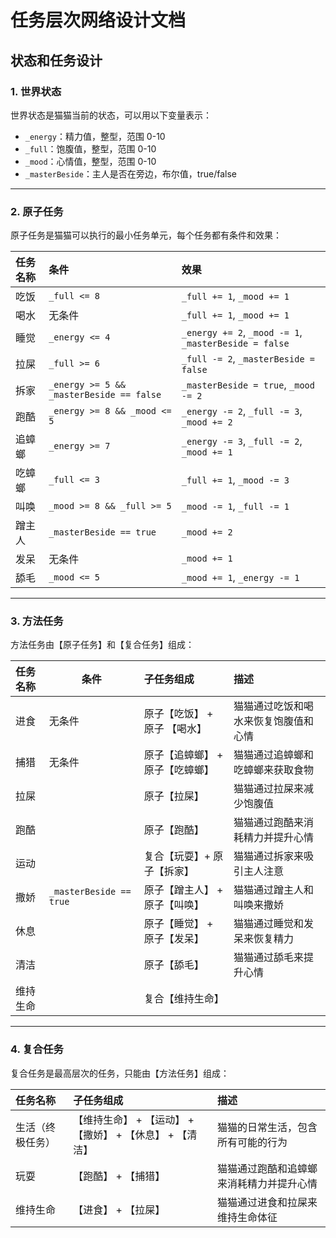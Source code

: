 # 任务层次网络设计文档

## 状态和任务设计

### **1. 世界状态**

世界状态是猫猫当前的状态，可以用以下变量表示：

- `_energy`：精力值，整型，范围 0-10
- `_full`：饱腹值，整型，范围 0-10
- `_mood`：心情值，整型，范围 0-10
- `_masterBeside`：主人是否在旁边，布尔值，true/false

------

### **2. 原子任务**

原子任务是猫猫可以执行的最小任务单元，每个任务都有条件和效果：

| 任务名称 | 条件                                     | 效果                                                  |
| :------- | :--------------------------------------- | :---------------------------------------------------- |
| 吃饭     | `_full <= 8`                             | `_full += 1`, `_mood += 1`                            |
| 喝水     | 无条件                                   | `_full += 1`, `_mood += 1`                            |
| 睡觉     | `_energy <= 4`                           | `_energy += 2`, `_mood -= 1`, `_masterBeside = false` |
| 拉屎     | `_full >= 6`                             | `_full -= 2`, `_masterBeside = false`                 |
| 拆家     | `_energy >= 5 && _masterBeside == false` | `_masterBeside = true`, `_mood -= 2`                  |
| 跑酷     | `_energy >= 8 && _mood <= 5`             | `_energy -= 2`, `_full -= 3`, `_mood += 2`            |
| 追蟑螂   | `_energy >= 7`                           | `_energy -= 3`, `_full -= 2`, `_mood += 1`            |
| 吃蟑螂   | `_full <= 3`                             | `_full += 1`, `_mood -= 3`                            |
| 叫唤     | `_mood >= 8 && _full >= 5`               | `_mood -= 1`, `_full -= 1`                            |
| 蹭主人   | `_masterBeside == true`                  | `_mood += 2`                                          |
| 发呆     | 无条件                                   | `_mood += 1`                                          |
| 舔毛     | `_mood <= 5`                             | `_mood += 1`, `_energy -= 1`                          |

------

### **3. 方法任务**

方法任务由【原子任务】和【复合任务】组成：

| 任务名称 | 条件                    | 子任务组成                      | 描述                                 |
| :------- | ----------------------- | :------------------------------ | :----------------------------------- |
| 进食     | 无条件                  | 原子【吃饭】 + 原子 【喝水】    | 猫猫通过吃饭和喝水来恢复饱腹值和心情 |
| 捕猎     | 无条件                  | 原子【追蟑螂】 + 原子【吃蟑螂】 | 猫猫通过追蟑螂和吃蟑螂来获取食物     |
| 拉屎     |                         | 原子【拉屎】                    | 猫猫通过拉屎来减少饱腹值             |
| 跑酷     |                         | 原子【跑酷】                    | 猫猫通过跑酷来消耗精力并提升心情     |
| 运动     |                         | 复合【玩耍】+ 原子【拆家】      | 猫猫通过拆家来吸引主人注意           |
| 撒娇     | `_masterBeside == true` | 原子【蹭主人】 + 原子【叫唤】   | 猫猫通过蹭主人和叫唤来撒娇           |
| 休息     |                         | 原子【睡觉】 + 原子【发呆】     | 猫猫通过睡觉和发呆来恢复精力         |
| 清洁     |                         | 原子【舔毛】                    | 猫猫通过舔毛来提升心情               |
| 维持生命 |                         | 复合【维持生命】                |                                      |

------

### **4. 复合任务**

复合任务是最高层次的任务，只能由【方法任务】组成：

| 任务名称         | 子任务组成                                               | 描述                                     |
| :--------------- | :------------------------------------------------------- | :--------------------------------------- |
| 生活（终极任务） | 【维持生命】 + 【运动】 + 【撒娇】 + 【休息】 + 【清洁】 | 猫猫的日常生活，包含所有可能的行为       |
| 玩耍             | 【跑酷】 + 【捕猎】                                      | 猫猫通过跑酷和追蟑螂来消耗精力并提升心情 |
| 维持生命         | 【进食】 + 【拉屎】                                      | 猫猫通过进食和拉屎来维持生命体征         |

